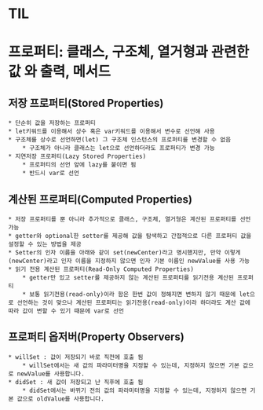 # TIL
# 프로퍼티: 클래스, 구조체, 열거형과 관련한 값 와 출력, 메서드

## 저장 프로퍼티(Stored Properties)

    * 단순히 값을 저장하는 프로퍼티
    * let키워드를 이용해서 상수 혹은 var키워드를 이용해서 변수로 선언해 사용
    * 구조체를 상수로 선언하면(let) 그 구조체 인스턴스의 프로퍼티를 변경할 수 없음
        * 구조체가 아니라 클래스는 let으로 선언하더라도 프로퍼티가 변경 가능
    * 지연저장 프로퍼티(Lazy Stored Properties)
        * 프로퍼티의 선언 앞에 lazy를 붙이면 됨
        * 반드시 var로 선언
        
## 계산된 프로퍼티(Computed Properties)

    * 저장 프로퍼티를 뿐 아니라 추가적으로 클래스, 구조체, 열거형은 계산된 프로퍼티를 선언 가능
    * getter와 optional한 setter를 제공해 값을 탐색하고 간접적으로 다른 프로퍼티 값을 설정할 수 있는 방법을 제공
    * Setter의 인자 이름을 아래와 같이 set(newCenter)라고 명시했지만, 만약 이렇게 (newCenter)라고 인자 이름을 지정하지 않으면 인자 기본 이름인 newValue를 사용 가능
    * 읽기 전용 계산된 프로퍼티(Read-Only Computed Properties)
        * getter만 있고 setter를 제공하지 않는 계산된 프로퍼티를 읽기전용 계산된 프로퍼티
        * 보통 읽기전용(read-only)이라 함은 한번 값이 정해지면 변하지 않기 때문에 let으로 선언하는 것이 맞으나 계산된 프로퍼티는 읽기전용(read-only)이라 하더라도 계산 값에 따라 값이 변할 수 있기 때문에 var로 선언
        
## 프로퍼티 옵저버(Property Observers)

    * willSet : 값이 저장되기 바로 직전에 호출 됨
        * willSet에서는 새 값의 파라미터명을 지정할 수 있는데, 지정하지 않으면 기본 값으로 newValue를 사용합니다.
    * didSet : 새 값이 저장되고 난 직후에 호출 됨
        * didSet에서는 바뀌기 전의 값의 파라미터명을 지정할 수 있는데, 지정하지 않으면 기본 값으로 oldValue를 사용합니다.

